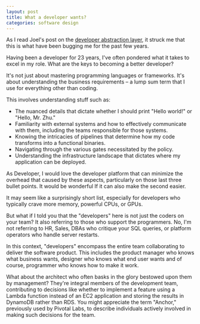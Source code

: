 ```yaml
---
layout: post
title: What a developer wants?
categories: software design
---
```


As I read Joel's post on the [developer abstraction layer](https://www.joelonsoftware.com/2006/04/11/the-development-abstraction-layer-2/), it struck me that this is what have been bugging me for the past few years.

Having been a developer for 23 years, I've often pondered what it takes to excel in my role. What are the keys to becoming a better developer?

It's not just about mastering programming languages or frameworks. It's about understanding the business requirements – a lump sum term that I use for everything other than coding.

This involves understanding stuff such as:

- The nuanced details that dictate whether I should print "Hello world!" or "Hello, Mr. Zhu."
- Familiarity with external systems and how to effectively communicate with them, including the teams responsible for those systems.
- Knowing the intricacies of pipelines that determine how my code transforms into a functional binaries.
- Navigating through the various gates necessitated by the policy.
- Understanding the infrastructure landscape that dictates where my application can be deployed.

As Developer, I would love the developer platform that can minimize the overhead that caused by these aspects, particularly on those last three bullet points. It would be wonderful If it can also make the second easier.

It may seem like a surprisingly short list, especially for developers who typically crave more memory, powerful CPUs, or GPUs.

But what if I told you that the "developers" here is not just the coders on your team? It also referring to those who support the programmers. No, I'm not referring to HR, Sales, DBAs who critique your SQL queries, or platform operators who handle server restarts.

In this context, "developers" encompass the entire team collaborating to deliver the software product. This includes the product manager who knows what business wants, designer who knows what end user wants and of course,  programmer who knows how to make it work.

What about the architect who often basks in the glory bestowed upon them by management? They're integral members of the development team, contributing to decisions like whether to implement a feature using a Lambda function instead of an EC2 application and storing the results in DynamoDB rather than RDS. You might appreciate the term "Anchor," previously used by Pivotal Labs, to describe individuals actively involved in making such decisions for the team.
